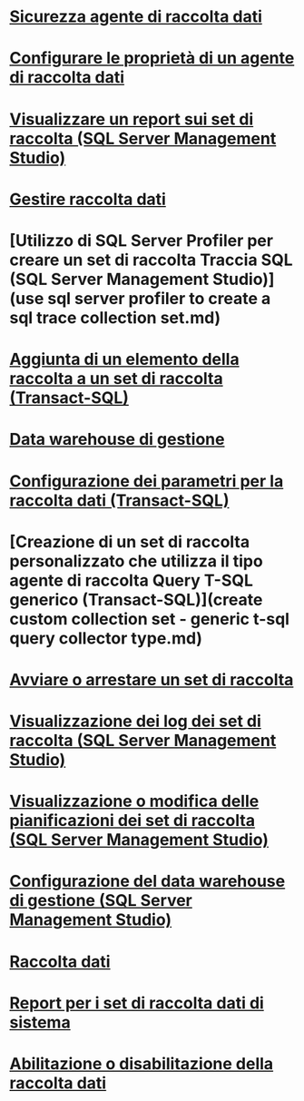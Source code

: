 # [Sicurezza agente di raccolta dati](data-collector-security.md)
# [Configurare le proprietà di un agente di raccolta dati](configure-properties-of-a-data-collector.md)
# [Visualizzare un report sui set di raccolta (SQL Server Management Studio)](view-a-collection-set-report-sql-server-management-studio.md)
# [Gestire raccolta dati](manage-data-collection.md)
# [Utilizzo di SQL Server Profiler per creare un set di raccolta Traccia SQL (SQL Server Management Studio)](use sql server profiler to create a sql trace collection set.md)
# [Aggiunta di un elemento della raccolta a un set di raccolta (Transact-SQL)](add-a-collection-item-to-a-collection-set-transact-sql.md)
# [Data warehouse di gestione](management-data-warehouse.md)
# [Configurazione dei parametri per la raccolta dati (Transact-SQL)](configure-data-collection-parameters-transact-sql.md)
# [Creazione di un set di raccolta personalizzato che utilizza il tipo agente di raccolta Query T-SQL generico (Transact-SQL)](create custom collection set - generic t-sql query collector type.md)
# [Avviare o arrestare un set di raccolta](start-or-stop-a-collection-set.md)
# [Visualizzazione dei log dei set di raccolta (SQL Server Management Studio)](view-collection-set-logs-sql-server-management-studio.md)
# [Visualizzazione o modifica delle pianificazioni dei set di raccolta (SQL Server Management Studio)](view-or-change-collection-set-schedules-sql-server-management-studio.md)
# [Configurazione del data warehouse di gestione (SQL Server Management Studio)](configure-the-management-data-warehouse-sql-server-management-studio.md)
# [Raccolta dati](data-collection.md)
# [Report per i set di raccolta dati di sistema](system-data-collection-set-reports.md)
# [Abilitazione o disabilitazione della raccolta dati](enable-or-disable-data-collection.md)
